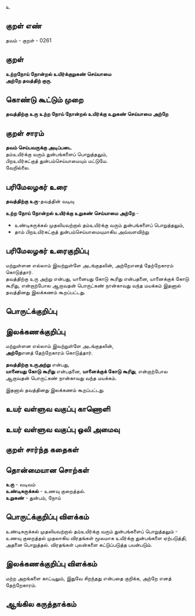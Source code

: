 உ

## குறள் எண் 

தவம் - குறள் - 0261   

## குறள் 

**உற்றநோய் நோன்றல் உயிர்க்குறுகண் செய்யாமை  
அற்றே தவத்திற் குரு.**  

## கொண்டு கூட்டும் முறை

**தவத்திற்கு உரு உற்ற நோய் நோன்றல் உயிர்க்கு உறுகண் செய்யாமை அற்றே**  

## குறள் சாரம் 

**தவம் செய்பவருக்கு அடிப்படை**  
தம்உயிர்க்கு வரும் துன்பங்களைப் பொறுத்தலும்,   
பிறஉயிர்கட்குத் துன்பம்செய்யாமையும் மட்டுமே.   
வேறில்லை.

## பரிமேலழகர் உரை

**தவத்திற்கு உரு**-தவத்தின் வடிவு  

**உற்ற நோய் நோன்றல் உயிர்க்கு உறுகண் செய்யாமை அற்றே** -   
* உண்டிசுருக்கல் முதலியவற்றால் தம்உயிர்க்கு வரும் துன்பங்களைப் பொறுத்தலும்,  
* தாம் பிறஉயிர்கட்குத் துன்பம்செய்யாமையுமாகிய அவ்வளவிற்று  

## பரிமேலழகர் உரைகுறிப்பு   

மற்றுள்ளன எல்லாம் இவற்றுள்ளே அடங்குதலின், அற்றேஎனத் தேற்றேகாரம் கொடுத்தார்.  
தவத்திற்கு உரு அற்று என்பது, யானையது கோடு கூரிது என்பதனை, யானைக்குக் கோடு கூரிது, என்றாற்போல ஆறாவதன் பொருட்கண் நான்காவது வந்த மயக்கம் இதனால் தவத்தினது இலக்கணம் கூறப்பட்டது.   

## பொருட்க்குறிப்பு 


## இலக்கணக்குறிப்பு  

மற்றுள்ளன எல்லாம் இவற்றுள்ளே அடங்குதலின்,  
**அற்றே**எனத் தேற்றேகாரம் கொடுத்தார்.  

**தவத்திற்கு உருஅற்று** என்பது,  
**யானையது கோடு கூரிது** என்பதனை, **யானைக்குக் கோடு கூரிது**, என்றாற்போல  
ஆறாவதன் பொருட்கண் நான்காவது வந்த மயக்கம்.  

இதனால் தவத்தினது இலக்கணம் கூறப்பட்டது.  

## உயர் வள்ளுவ வகுப்பு காணொளி


## உயர் வள்ளுவ வகுப்பு ஒலி அமைவு 

 
## குறள் சார்ந்த கதைகள் 


## தொன்மையான சொற்கள்

**உரு** - வடிவம்  
**உண்டிசுருக்கல்** - உணவு குறைத்தல்.  
**உறுகண்** - துன்பம், நோய்   

## பொருட்க்குறிப்பு விளக்கம்

உண்டிசுருக்கல் முதலியவற்றால் தம்உயிர்க்கு வரும் துன்பங்களைப் பொறுத்தலும் - உணவு குறைத்தல் முதலாகிய விரதங்கள் மூலமாக உயிர்க்கு துன்பங்களை ஏற்படுத்தி, அதனை பொறுத்தல். விரதங்கள் புலன்களை கட்டுப்படுத்த பயன்படும்.  

## இலக்கணக்குறிப்பு விளக்கம்
  
மற்ற அறங்களை காட்டிலும், இதுவே சிறந்தது என்பதை குறிக்க, அற்றே எனத் தேற்றேகாரம்.  

## ஆங்கில கருத்தாக்கம் 


